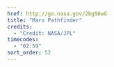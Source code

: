 ```yaml
---
href: http://go.nasa.gov/2bgS6wG
title: "Mars Pathfinder"
credits:
  - "Credit: NASA/JPL"
timecodes:
  - "02:59"
sort_order: 52
---
```


